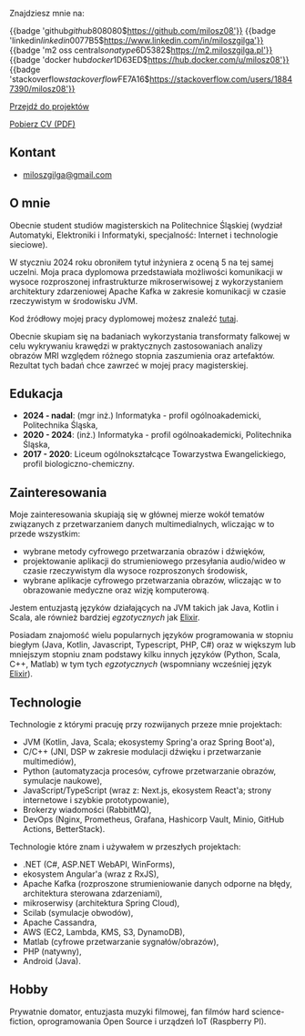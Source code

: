 Znajdziesz mnie na:

{{badge 'github$github$808080$https://github.com/milosz08'}}
{{badge 'linkedin$linkedin$0077B5$https://www.linkedin.com/in/miloszgilga'}}
{{badge 'm2 oss central$sonatype$6D5382$https://m2.miloszgilga.pl'}}
{{badge 'docker hub$docker$1D63ED$https://hub.docker.com/u/milosz08'}}
{{badge 'stackoverflow$stackoverflow$FE7A16$https://stackoverflow.com/users/18847390/milosz08'}}

[Przejdź do projektów](/pl/projects)

<a href="https://static.miloszgilga.pl/resume/resume-pl.pdf" target="_blank">Pobierz CV (PDF)</a>

## Kontant

- [miloszgilga@gmail.com](mailto:miloszgilga@gmail.com)

## O mnie

Obecnie student studiów magisterskich na Politechnice Śląskiej (wydział Automatyki, Elektroniki i Informatyki,
specjalność: Internet i technologie sieciowe).

W styczniu 2024 roku obroniłem tytuł inżyniera z oceną 5 na tej samej uczelni. Moja praca dyplomowa przedstawiała
możliwości komunikacji w wysoce rozproszonej infrastrukturze mikroserwisowej z wykorzystaniem architektury zdarzeniowej
Apache Kafka w zakresie komunikacji w czasie rzeczywistym w środowisku JVM.

Kod źródłowy mojej pracy dyplomowej możesz znaleźć [tutaj](https://github.com/visphere).

Obecnie skupiam się na badaniach wykorzystania transformaty falkowej w celu wykrywaniu krawędzi w praktycznych
zastosowaniach analizy obrazów MRI względem różnego stopnia zaszumienia oraz artefaktów. Rezultat tych badań chce
zawrzeć w mojej pracy magisterskiej.

## Edukacja

* **2024 - nadal**: (mgr inż.) Informatyka - profil ogólnoakademicki, Politechnika Śląska,
* **2020 - 2024**: (inż.) Informatyka - profil ogólnoakademicki, Politechnika Śląska,
* **2017 - 2020**: Liceum ogólnokształcące Towarzystwa Ewangelickiego, profil biologiczno-chemiczny.

## Zainteresowania

Moje zainteresowania skupiają się w głównej mierze wokół tematów związanych z przetwarzaniem danych multimedialnych,
wliczając w to przede wszystkim:

- wybrane metody cyfrowego przetwarzania obrazów i dźwięków,
- projektowanie aplikacji do strumieniowego przesyłania audio/wideo w czasie rzeczywistym dla wysoce rozproszonych
  środowisk,
- wybrane aplikacje cyfrowego przetwarzania obrazów, wliczając w to obrazowanie medyczne oraz wizję komputerową.

Jestem entuzjastą języków działających na JVM takich jak Java, Kotlin i Scala, ale również bardziej _egzotycznych_
jak [Elixir](https://elixir-lang.org).

Posiadam znajomość wielu popularnych języków programowania w stopniu biegłym (Java, Kotlin, Javascript, Typescript,
PHP, C#) oraz w większym lub mniejszym stopniu znam podstawy kilku innych języków (Python, Scala, C++, Matlab) w tym
tych _egzotycznych_ (wspomniany wcześniej język [Elixir](https://elixir-lang.org)).

## Technologie

Technologie z którymi pracuję przy rozwijanych przeze mnie projektach:

- JVM (Kotlin, Java, Scala; ekosystemy Spring'a oraz Spring Boot'a),
- C/C++ (JNI, DSP w zakresie modulacji dźwięku i przetwarzanie multimediów),
- Python (automatyzacja procesów, cyfrowe przetwarzanie obrazów, symulacje naukowe),
- JavaScript/TypeScript (wraz z: Next.js, ekosystem React'a; strony internetowe i szybkie prototypowanie),
- Brokerzy wiadomości (RabbitMQ),
- DevOps (Nginx, Prometheus, Grafana, Hashicorp Vault, Minio, GitHub Actions, BetterStack).

Technologie które znam i używałem w przeszłych projektach:

- .NET (C#, ASP.NET WebAPI, WinForms),
- ekosystem Angular'a (wraz z RxJS),
- Apache Kafka (rozproszone strumieniowanie danych odporne na błędy, architektura sterowana zdarzeniami),
- mikroserwisy (architektura Spring Cloud),
- Scilab (symulacje obwodów),
- Apache Cassandra,
- AWS (EC2, Lambda, KMS, S3, DynamoDB),
- Matlab (cyfrowe przetwarzanie sygnałów/obrazów),
- PHP (natywny),
- Android (Java).

## Hobby

Prywatnie domator, entuzjasta muzyki filmowej, fan filmów hard science-fiction, oprogramowania Open Source i urządzeń
IoT (Raspberry PI).
